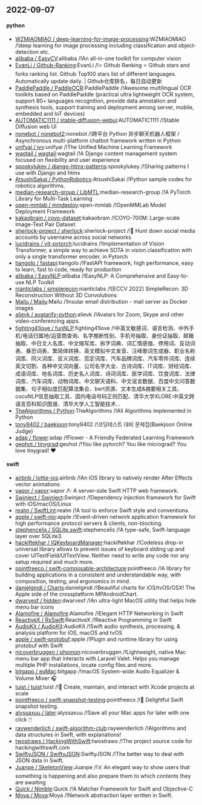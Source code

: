 ## 2022-09-07

#### python
* [WZMIAOMIAO / deep-learning-for-image-processing](https://github.com/WZMIAOMIAO/deep-learning-for-image-processing):WZMIAOMIAO /!deep learning for image processing including classification and object-detection etc.
* [alibaba / EasyCV](https://github.com/alibaba/EasyCV):alibaba /!An all-in-one toolkit for computer vision
* [EvanLi / Github-Ranking](https://github.com/EvanLi/Github-Ranking):EvanLi /!⭐
Github Ranking
⭐
Github stars and forks ranking list. Github Top100 stars list of different languages. Automatically update daily. | Github仓库排名，每日自动更新
* [PaddlePaddle / PaddleOCR](https://github.com/PaddlePaddle/PaddleOCR):PaddlePaddle /!Awesome multilingual OCR toolkits based on PaddlePaddle (practical ultra lightweight OCR system, support 80+ languages recognition, provide data annotation and synthesis tools, support training and deployment among server, mobile, embedded and IoT devices)
* [AUTOMATIC1111 / stable-diffusion-webui](https://github.com/AUTOMATIC1111/stable-diffusion-webui):AUTOMATIC1111 /!Stable Diffusion web UI
* [nonebot / nonebot2](https://github.com/nonebot/nonebot2):nonebot /!跨平台 Python 异步聊天机器人框架 / Asynchronous multi-platform chatbot framework written in Python
* [unifyai / ivy](https://github.com/unifyai/ivy):unifyai /!The Unified Machine Learning Framework
* [wagtail / wagtail](https://github.com/wagtail/wagtail):wagtail /!A Django content management system focused on flexibility and user experience
* [spookylukey / django-htmx-patterns](https://github.com/spookylukey/django-htmx-patterns):spookylukey /!Sharing patterns I use with Django and htmx
* [AtsushiSakai / PythonRobotics](https://github.com/AtsushiSakai/PythonRobotics):AtsushiSakai /!Python sample codes for robotics algorithms.
* [median-research-group / LibMTL](https://github.com/median-research-group/LibMTL):median-research-group /!A PyTorch Library for Multi-Task Learning
* [open-mmlab / mmdeploy](https://github.com/open-mmlab/mmdeploy):open-mmlab /!OpenMMLab Model Deployment Framework
* [kakaobrain / coyo-dataset](https://github.com/kakaobrain/coyo-dataset):kakaobrain /!COYO-700M: Large-scale Image-Text Pair Dataset
* [sherlock-project / sherlock](https://github.com/sherlock-project/sherlock):sherlock-project /!🔎
Hunt down social media accounts by username across social networks
* [lucidrains / vit-pytorch](https://github.com/lucidrains/vit-pytorch):lucidrains /!Implementation of Vision Transformer, a simple way to achieve SOTA in vision classification with only a single transformer encoder, in Pytorch
* [tiangolo / fastapi](https://github.com/tiangolo/fastapi):tiangolo /!FastAPI framework, high performance, easy to learn, fast to code, ready for production
* [alibaba / EasyNLP](https://github.com/alibaba/EasyNLP):alibaba /!EasyNLP: A Comprehensive and Easy-to-use NLP Toolkit
* [nianticlabs / simplerecon](https://github.com/nianticlabs/simplerecon):nianticlabs /![ECCV 2022] SimpleRecon: 3D Reconstruction Without 3D Convolutions
* [Mailu / Mailu](https://github.com/Mailu/Mailu):Mailu /!Insular email distribution - mail server as Docker images
* [alievk / avatarify-python](https://github.com/alievk/avatarify-python):alievk /!Avatars for Zoom, Skype and other video-conferencing apps.
* [fighting41love / funNLP](https://github.com/fighting41love/funNLP):fighting41love /!中英文敏感词、语言检测、中外手机/电话归属地/运营商查询、名字推断性别、手机号抽取、身份证抽取、邮箱抽取、中日文人名库、中文缩写库、拆字词典、词汇情感值、停用词、反动词表、暴恐词表、繁简体转换、英文模拟中文发音、汪峰歌词生成器、职业名称词库、同义词库、反义词库、否定词库、汽车品牌词库、汽车零件词库、连续英文切割、各种中文词向量、公司名字大全、古诗词库、IT词库、财经词库、成语词库、地名词库、历史名人词库、诗词词库、医学词库、饮食词库、法律词库、汽车词库、动物词库、中文聊天语料、中文谣言数据、百度中文问答数据集、句子相似度匹配算法集合、bert资源、文本生成&摘要相关工具、cocoNLP信息抽取工具、国内电话号码正则匹配、清华大学XLORE:中英文跨语言百科知识图谱、清华大学人工智能技术…
* [TheAlgorithms / Python](https://github.com/TheAlgorithms/Python):TheAlgorithms /!All Algorithms implemented in Python
* [tony9402 / baekjoon](https://github.com/tony9402/baekjoon):tony9402 /!코딩테스트 대비 문제집(Baekjoon Online Judge)
* [adap / flower](https://github.com/adap/flower):adap /!Flower - A Friendly Federated Learning Framework
* [geohot / tinygrad](https://github.com/geohot/tinygrad):geohot /!You like pytorch? You like micrograd? You love tinygrad!
❤️

#### swift
* [airbnb / lottie-ios](https://github.com/airbnb/lottie-ios):airbnb /!An iOS library to natively render After Effects vector animations
* [vapor / vapor](https://github.com/vapor/vapor):vapor /!💧
A server-side Swift HTTP web framework.
* [Swinject / Swinject](https://github.com/Swinject/Swinject):Swinject /!Dependency injection framework for Swift with iOS/macOS/Linux
* [realm / SwiftLint](https://github.com/realm/SwiftLint):realm /!A tool to enforce Swift style and conventions.
* [apple / swift-nio](https://github.com/apple/swift-nio):apple /!Event-driven network application framework for high performance protocol servers & clients, non-blocking.
* [stephencelis / SQLite.swift](https://github.com/stephencelis/SQLite.swift):stephencelis /!A type-safe, Swift-language layer over SQLite3.
* [hackiftekhar / IQKeyboardManager](https://github.com/hackiftekhar/IQKeyboardManager):hackiftekhar /!Codeless drop-in universal library allows to prevent issues of keyboard sliding up and cover UITextField/UITextView. Neither need to write any code nor any setup required and much more.
* [pointfreeco / swift-composable-architecture](https://github.com/pointfreeco/swift-composable-architecture):pointfreeco /!A library for building applications in a consistent and understandable way, with composition, testing, and ergonomics in mind.
* [danielgindi / Charts](https://github.com/danielgindi/Charts):danielgindi /!Beautiful charts for iOS/tvOS/OSX! The Apple side of the crossplatform MPAndroidChart.
* [dwarvesf / hidden](https://github.com/dwarvesf/hidden):dwarvesf /!An ultra-light MacOS utility that helps hide menu bar icons
* [Alamofire / Alamofire](https://github.com/Alamofire/Alamofire):Alamofire /!Elegant HTTP Networking in Swift
* [ReactiveX / RxSwift](https://github.com/ReactiveX/RxSwift):ReactiveX /!Reactive Programming in Swift
* [AudioKit / AudioKit](https://github.com/AudioKit/AudioKit):AudioKit /!Swift audio synthesis, processing, & analysis platform for iOS, macOS and tvOS
* [apple / swift-protobuf](https://github.com/apple/swift-protobuf):apple /!Plugin and runtime library for using protobuf with Swift
* [nicoverbruggen / phpmon](https://github.com/nicoverbruggen/phpmon):nicoverbruggen /!Lightweight, native Mac menu bar app that interacts with Laravel Valet. Helps you manage multiple PHP installations, locate config files and more.
* [bitgapp / eqMac](https://github.com/bitgapp/eqMac):bitgapp /!macOS System-wide Audio Equalizer & Volume Mixer
🎧
* [tuist / tuist](https://github.com/tuist/tuist):tuist /!🚀
Create, maintain, and interact with Xcode projects at scale
* [pointfreeco / swift-snapshot-testing](https://github.com/pointfreeco/swift-snapshot-testing):pointfreeco /!📸
Delightful Swift snapshot testing.
* [alyssaxuu / later](https://github.com/alyssaxuu/later):alyssaxuu /!Save all your Mac apps for later with one click
🖱️
* [raywenderlich / swift-algorithm-club](https://github.com/raywenderlich/swift-algorithm-club):raywenderlich /!Algorithms and data structures in Swift, with explanations!
* [twostraws / HackingWithSwift](https://github.com/twostraws/HackingWithSwift):twostraws /!The project source code for hackingwithswift.com
* [SwiftyJSON / SwiftyJSON](https://github.com/SwiftyJSON/SwiftyJSON):SwiftyJSON /!The better way to deal with JSON data in Swift.
* [Juanpe / SkeletonView](https://github.com/Juanpe/SkeletonView):Juanpe /!☠️
An elegant way to show users that something is happening and also prepare them to which contents they are awaiting
* [Quick / Nimble](https://github.com/Quick/Nimble):Quick /!A Matcher Framework for Swift and Objective-C
* [Moya / Moya](https://github.com/Moya/Moya):Moya /!Network abstraction layer written in Swift.
